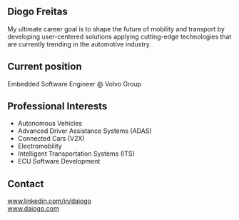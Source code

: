 ## Diogo Freitas
My ultimate career goal is to shape the future of mobility and transport by developing user-centered solutions applying cutting-edge technologies that are currently trending in the automotive industry.

## Current position
Embedded Software Engineer @ Volvo Group

## Professional Interests
- Autonomous Vehicles
- Advanced Driver Assistance Systems (ADAS)
- Connected Cars (V2X)
- Electromobility
- Intelligent Transportation Systems (ITS)
- ECU Software Development

## Contact
www.linkedin.com/in/daiogo  
www.daiogo.com  
